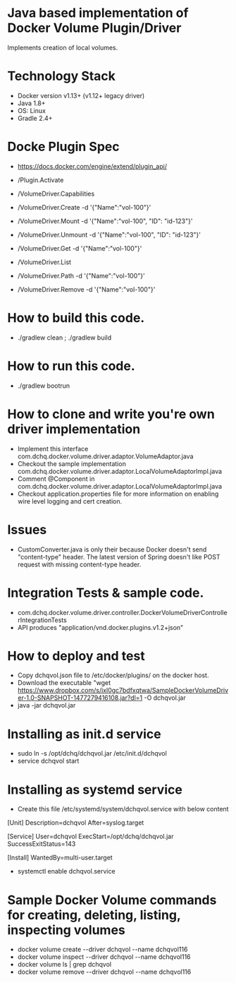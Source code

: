 Java based implementation of Docker Volume Plugin/Driver
==============================================================
Implements creation of local volumes.


Technology Stack
==================================================
* Docker version v1.13+ (v1.12+ legacy driver)
* Java 1.8+
* OS: Linux
* Gradle 2.4+

Docke Plugin Spec
==================================================
* https://docs.docker.com/engine/extend/plugin_api/

* /Plugin.Activate
* /VolumeDriver.Capabilities

* /VolumeDriver.Create -d '{"Name":"vol-100"}'
* /VolumeDriver.Mount -d '{"Name":"vol-100", "ID": "id-123"}'
* /VolumeDriver.Unmount -d '{"Name":"vol-100", "ID": "id-123"}'
* /VolumeDriver.Get -d '{"Name":"vol-100"}'
* /VolumeDriver.List
* /VolumeDriver.Path -d '{"Name":"vol-100"}'
* /VolumeDriver.Remove -d '{"Name":"vol-100"}'


How to build this code.
==================================================
* ./gradlew clean ; ./gradlew build

How to run this code.
==================================================
* ./gradlew bootrun


How to clone and write you're own driver implementation
==================================================
* Implement this interface com.dchq.docker.volume.driver.adaptor.VolumeAdaptor.java
* Checkout the sample implementation com.dchq.docker.volume.driver.adaptor.LocalVolumeAdaptorImpl.java
* Comment @Component in com.dchq.docker.volume.driver.adaptor.LocalVolumeAdaptorImpl.java
* Checkout application.properties file for more information on enabling wire level logging and cert creation.


Issues
==================================================
* CustomConverter.java is only their because Docker doesn't send "content-type" header. The latest version of Spring doesn't like POST request with missing content-type header.



Integration Tests  & sample code.
==================================================
* com.dchq.docker.volume.driver.controller.DockerVolumeDriverControllerIntegrationTests
* API produces "application/vnd.docker.plugins.v1.2+json"


How to deploy and test
==================================================
* Copy dchqvol.json file to /etc/docker/plugins/ on the docker host.
* Download the executable "wget https://www.dropbox.com/s/ixl0gc7bdfxqtwa/SampleDockerVolumeDriver-1.0-SNAPSHOT-1477279416108.jar?dl=1 -O dchqvol.jar
* java -jar dchqvol.jar

Installing as init.d service
==================================================
* sudo ln -s /opt/dchq/dchqvol.jar /etc/init.d/dchqvol
* service dchqvol start

Installing as systemd service
==================================================
* Create this file /etc/systemd/system/dchqvol.service with below content

[Unit]
Description=dchqvol
After=syslog.target

[Service]
User=dchqvol
ExecStart=/opt/dchq/dchqvol.jar
SuccessExitStatus=143

[Install]
WantedBy=multi-user.target


* systemctl enable dchqvol.service


Sample Docker Volume commands for creating, deleting, listing, inspecting volumes
==================================================
* docker volume create --driver dchqvol --name dchqvol116
* docker volume inspect --driver dchqvol --name dchqvol116
* docker volume ls | grep dchqvol
* docker volume remove --driver dchqvol --name dchqvol116
